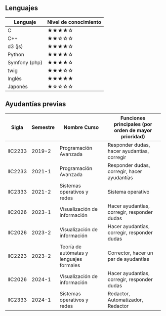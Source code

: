 
## Lenguajes
|Lenguaje|Nivel de conocimiento|
|-|-|
|C|★★★★☆|
|C++|★★☆☆☆|
|d3 (js)|★★★★☆|
|Python|★★★★☆|
|Symfony (php)|★★★★☆|
|twig|★★★☆☆|
|Inglés|★★★★★|
|Japonés|★☆☆☆☆|



## Ayudantías previas

|Sigla|Semestre|Nombre Curso|Funciones principales (por orden de mayor prioridad)|
|-|-|-|-|
IIC2233|2019-2|Programación Avanzada|Responder dudas, hacer ayudantías, corregir
IIC2233|2021-1|Programación Avanzada|Responder dudas, corregir, hacer ayudantías
IIC2333|2021-2|Sistemas operativos y redes|Sistema operativo
IIC2026|2023-1|Visualización de información|Hacer ayudantías, corregir, responder dudas
IIC2026|2023-2|Visualización de información|Hacer ayudantías, corregir, responder dudas
IIC2223|2023-2|Teoría de autómatas y lenguajes formales|Corrector, hacer un par de ayudantías
IIC2026|2024-1|Visualización de información|Hacer ayudantías, corregir, responder dudas
IIC2333|2024-1|Sistemas operativos y redes|Redactor, Automatizador, Redactor

<!--
**StroveLight/StroveLight** is a ✨ _special_ ✨ repository because its `README.md` (this file) appears on your GitHub profile.

Here are some ideas to get you started:

- 🔭 I’m currently working on ...
- 🌱 I’m currently learning ...
- 👯 I’m looking to collaborate on ...
- 🤔 I’m looking for help with ...
- 💬 Ask me about ...
- 📫 How to reach me: ...
- 😄 Pronouns: ...
- ⚡ Fun fact: ...
-->
